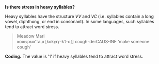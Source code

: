 **Is there stress in heavy syllables?**

Heavy syllables have the structure _VV_ and _VC_ (i.e. syllables contain a long vowel, diphthong, or end in consonant). In some languages, such syllables tend to attract word stress.

>Meadow Mari<br/>
>кокырыкˈташ [kokɤ̘rɤ̘-kˈt-ɑʃ] cough-derCAUS-INF ‘make someone cough’

**Coding.** The value is '1' if heavy syllables tend to attract word stress.
